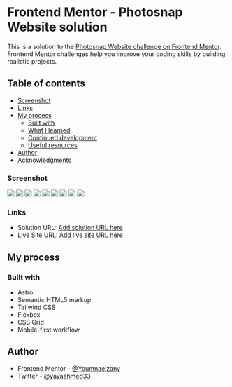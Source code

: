 # Frontend Mentor - Photosnap Website solution

This is a solution to the [Photosnap Website challenge on Frontend Mentor](https://www.frontendmentor.io/challenges/photosnap-multipage-website-nMDSrNmNW). Frontend Mentor challenges help you improve your coding skills by building realistic projects.

## Table of contents

- [Screenshot](#screenshot)
- [Links](#links)
- [My process](#my-process)
  - [Built with](#built-with)
  - [What I learned](#what-i-learned)
  - [Continued development](#continued-development)
  - [Useful resources](#useful-resources)
- [Author](#author)
- [Acknowledgments](#acknowledgments)

### Screenshot

![](./public/images/screenshot/Screenshot%202024-05-25%20at%2019-05-19%20Photosnap%20Website%20Challenge.png)
![](./public/images/screenshot/Screenshot%202024-05-25%20at%2019-05-28%20Photosnap%20Website%20Challenge.png)
![](./public/images/screenshot/Screenshot%202024-05-25%20at%2019-05-38%20Photosnap%20Website%20Challenge.png)
![](./public/images/screenshot/Screenshot%202024-05-25%20at%2019-05-49%20Photosnap%20Website%20Challenge.png)
![](./public/images/screenshot/Screenshot%202024-05-25%20at%2019-06-31%20Photosnap%20Website%20Challenge.png)
![](./public/images/screenshot/Screenshot%202024-05-25%20at%2019-06-31%20Photosnap%20Website%20Challenge.png)
![](./public/images/screenshot/Screenshot%202024-05-25%20at%2019-06-38%20Photosnap%20Website%20Challenge.png)
![](./public/images/screenshot/Screenshot%202024-05-25%20at%2019-06-48%20Photosnap%20Website%20Challenge.png)
![](./public/images/screenshot/Screenshot%202024-05-25%20at%2019-07-04%20Photosnap%20Website%20Challenge.png)

### Links

- Solution URL: [Add solution URL here](https://your-solution-url.com)
- Live Site URL: [Add live site URL here](https://your-live-site-url.com)

## My process

### Built with

- Astro
- Semantic HTML5 markup
- Tailwind CSS
- Flexbox
- CSS Grid
- Mobile-first workflow

## Author

- Frontend Mentor - [@Youmnaelzany](https://www.frontendmentor.io/profile/Youmnaelzany)
- Twitter - [@yayaahmed33](https://twitter.com/yayaahmed33)
